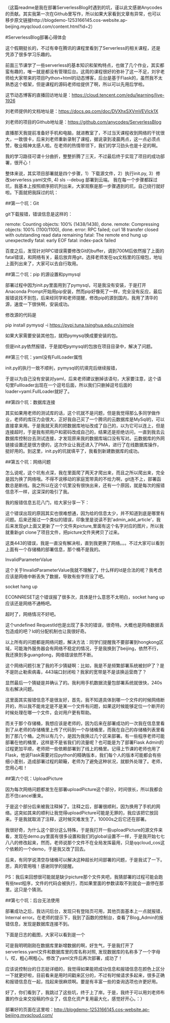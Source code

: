 （这篇readme是我在部署ServerlessBlog时遇到的坑，谨以此文感谢Anycodes的贡献。其实我第一次在Github里写作，所以如果大家看到文章有异常，也可以移步原文链接http://blogdemo-1253166145.cos-website.ap-beijing.myqcloud.com/content.html?id=2）

#ServerlessBlog部署心得体会

这个假期挺长的，不过有幸在腾讯的课程里看到了Serverless的相关课程，还是凭添了很多学习乐趣的。


前面三节课学了一些serverless的基本知识和架构特点，也做了几个作业，其实都蛮有趣的，唯一就是都没有管理后台。这周的课程很好的弥补了这一不足，刘宇老师给大家带来的项目Python+html的动态博客，后台是基于Flask的，虽然我不太熟悉这个框架，但是课程的源码老师给提供了啊，所以可以先用后学啦。

这节动态博客的直播回访地址是：https://cloud.tencent.com/edu/learning/live-1926

刘老师提供的文档地址是：https://docs.qq.com/doc/DVXhxSXVmVEVIck1X

刘老师的项目的Github地址是：https://github.com/anycodes/ServerlessBlog


直播那天我提前准备好手机和电脑，就进教室了，不过当天课程收到网络的干扰很大，一致很卡，后来刘老师重新录制了课程，据说录到凌晨两点，这一点必须点赞，敬业精神太感人啦。在老师的热情带领下，我们的学习劲头也是十足的啊。

我的学习路径可谓十分曲折，整整折腾了三天，不过最后终于实现了项目的成功部署，很开心！

整体来说，其实项目部署就是四个步骤，1）下载源文件，2）执行init.py, 3）修改serverless.yaml文件, 4) sls --debug 部署到云端。 我在每一个步骤都踩过坑，我基本上按照顺序把坑列出来，大家观察是那一步骤遇到的坑，自己绕行就好啦。下面就把我踩过的坑：

##第一个坑：Git

git下载报错，错误信息是这样的：

remote: Counting objects: 100% (1438/1438), done.
remote: Compressing objects: 100% (1100/1100), done.
error: RPC failed; curl 18 transfer closed with outstanding read data remaining
fatal: The remote end hung up unexpectedly
fatal: early EOF
fatal: index-pack failed


百度之后，发现针对RPC错误需要修改Git的buffer，调到700M后依然报了上面的fatal错误，和网络有关，最后放弃用git，选择老师发在qq文档里的压缩包，地址上面列出来了，大家可以去自行取用。

##第二个坑：pip 的源设置和pymysql

部署过程中因为init.py里面用到了pymysql，可是我没有安装，于是打开Anaconda Prompt开始用pip安装，然而pip好像死了一样，完全没有反应，最后报错说找不到包，后来经同学和老师提醒，修改pip的源到国内，我用了清华的源，速度一下很快啊，安装成功。

修改源的代码是

pip install pymysql -i https://pypi.tuna.tsinghua.edu.cn/simple

如果大家需要安装其他包，就把pymysql换成要安装的包。

但是init.py依然报错，于是就吧pymysql的包放在项目目录中，解决了问题。

##第三个坑：yaml没有FullLoader属性

init.py的执行一致不顺利，pymysql的坑填完后继续报错，



于是以为自己没有安装对yaml，后来老师建议删掉该语句，大家要注意，这个语句里Fullloader出现在一个逗号后面，所以我们只删掉逗号后面的loader=yaml.FullLoader就好了。




##第四个坑：数据库连接

其实如果用老师的测试库的话，这个坑就不是问题，但是我觉得那么多同学做作业，老师的库压力会很大，正好我自己买了一个腾讯的云数据库是MySql的，可以直接拿来用。于是我就天真的把数据库地址改成了自己的，以为它可以连上，但是连接超时，于是我有把用户和密码改成自己的，结果还是拒绝访问，一直到我去云数据库控制台去测试连接，才发现原来我的数据库端口没有写对。云数据库的外网链接设置还是很方便的，这次作业让我还进入了PMA，进行了在线数据库操作，挺好用的。到这里，init.py的坑就填平了，我看到新建数据库的成功。

##第五个坑：网络问题

怎么说呢，这个坑有点深，我在里面爬了两天才爬出来，而且之所以爬出来，完全是因为换了网络哦。不得不说移动的家庭宽带真的不给力啊，git连不上，部署函数总是断线。我之所以在这个坑里没有很快出来，还有一个原因，就是每次的报错信息不一样，这深深的吸引了我。

我的报错信息五花八门，给大家分享一下：



这个错误出现的原因其实也很难想通，因为给的信息太少，并不知道到底是哪里有问题。后来还报过一个类似的错误，印象里是说读不到'admin_add_article'，我后来发现git上面又更新了一个文件夹picture,里面有这个名字对应的图片，所以我就重新git clone了项目文件，把picture文件夹拷贝了过来。





这类443的错误，我是一直没有解决啦，直到我更换了网络。。。不过大家可以看到上面有一个存储桶的部署信息，那个桶不是我的。

InvalidParameterValue

这个关于InvalidParameterValue我就不理解了，什么样的Id是合法的呢？我考虑应该是网络中断丢失了数据，导致有些字符没了吧。

socket hang up

ECONNRESET这个错误报了很多次，具体是什么意思不太明白，socket hang up应该还是网络不通畅吧。



超时了，网络情况不好吧。



这个undefined RequestId也是出现了多次的错误，很奇特。大概也是网络数据丢包造成的吧？Id的分配机制也让我很好奇。

以上所有的问题都是网络问题，解决方法：同学们提醒我不要部署到hongkong区域，可能海外服务器会有网络不稳定的情况，于是我换到了beijing，依然不行，我还换到多guangdong，网络错误依然不断。

这个网络问题引发了我的不少猜疑啊：比如，我是不是频繁部署系统被封IP了？是不是防止勒索病毒，443端口封闭啦？我家的宽带是不是该换运营商了？

显然最后一个猜疑是并确认了的。我利用手机数据流量包部署系统就很快，240s左右解决问题。

这里面其实报错信息不是很友好，首先，我不知道具体到哪一个文件的时候网络断开的，所以我不能肯定是不是某一个文件有问题，如果这时候能够定位一个断开的时候处理在哪一个文件，会对用户更有帮助。

而关于那个存储桶，我想应该是老师的，因为后来在部署成功的一次我在信息里看到了从老师的存储桶里上传了代码到一个存储桶里，而我在自己的存储桶列表里看到了那几个桶。之所以有几个，是因为我换过几个区来部署。有一些程序老师可能部署在他的桶里，这样是不是省我们的流量呢？也可能是为了部署Flask Admin的过程更加平顺，老师把一些依赖部署到了线上的桶里。记得上节课的老师也用了Flask，他说Flask需要对应python的精确版本，我们每个人的版本可能都会有些细小差别，造成部署过程的颠簸，老师为了避免这种状况，就额外处理了。老师，您用心啦！

##第六个坑：UploadPicture

因为每次网络问题都发生在部署uploadPicture这个部分，时间很长，所以我都会忍不住cancel重来。



于是这个部分后来被我注释掉了。注释之后，部署很顺利，因为换用了手机的网络。这突如其来的顺利让我觉得uploadPicture可能是无罪的，我应该把它放回来。于是我就取消了注释，这时候灾难发生了，10000s之后它还在部署。

我很好奇，为什么这个部分这么特殊，于是我打开一些uploadPicture的源文件来看，发现在demo.py里面有很多设置和我们的global设置不一样，于是我开始七七八八的修改起来，然而，老师说那个文件不在全局发挥最用，只是qqcloud_cos这个依赖的一个demo，于是我又改了回去。

后来，有同学说清空存储桶可以解决这种超长时间部署的问题，于是我试了一下。恩，真的管用哦！感谢同学的提醒。

PS：我后来回想很可能就是缺少picture那个文件夹吧，我猜部署的过程可能会跑有些test程序，文件的代码会被执行，而如果里面的参数读取不到就会一直停在那里。这只是个猜测。

##第七个坑：后台无法使用

部署成功之后，我访问后台，发现只有登陆页可用，其他页面基本上一点就报错，Internal error。在老师的提示下，我到了函数的控制台，查看了Blog_Admin的报错信息，发现是数据库连接不到。

下面是日志的截图，大家可以看到是一个





可是我明明刚刚在数据库里新增数据的啊，好生气，于是我打开了serverless.yaml文件和数据库里的库名称对照, 发现数据库的名称多了一个字母l，哎，粗心啊粗心。修改了yaml文件后再次部署，成功了！

应该说控制台的日志挺详细的，我觉得如果能把成功信息和报错信息在颜色上区分一下就更好啦，目前看来是用时间戳来区分的，不过有时候请求多起来，很多正确和报错信息在一起，找起来很麻烦啊。要是有丰富一些的查询选项也许更好用。




好了，你们看到了，我跳过了这些坑，终于上了岸。于是，我终于可以用刘老师布置的作业来交投稿的作业了，信息化资产复用最大化，感觉好开心。：）

部署好的页面在这里啦：http://blogdemo-1253166145.cos-website.ap-beijing.myqcloud.com/



